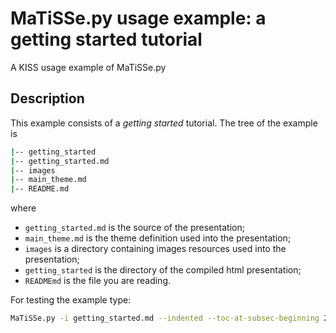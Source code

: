 # MaTiSSe.py usage example: a getting started tutorial

A KISS usage example of MaTiSSe.py

## Description

This example consists of a *getting started* tutorial. The tree of the example is

```bash
|-- getting_started
|-- getting_started.md
|-- images
|-- main_theme.md
|-- README.md
```
where 
+ `getting_started.md` is the source of the presentation;
+ `main_theme.md` is the theme definition used into the presentation;
+ `images` is a directory containing images resources used into the presentation;
+ `getting_started` is the directory of the compiled html presentation;
+ `READMEmd` is the file you are reading.

For testing the example type:

```bash
MaTiSSe.py -i getting_started.md --indented --toc-at-subsec-beginning 2
```
